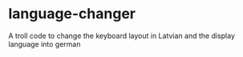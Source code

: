 # language-changer
 A troll code to change the keyboard layout in Latvian and the display language into german

